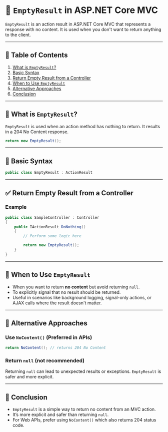 # 📄 `EmptyResult` in ASP.NET Core MVC

`EmptyResult` is an action result in ASP.NET Core MVC that represents a response with no content. It is used when you don't want to return anything to the client.

---

## 📌 Table of Contents

1. [What is `EmptyResult`?](#what-is-emptyresult)
2. [Basic Syntax](#basic-syntax)
3. [Return Empty Result from a Controller](#return-empty-result-from-a-controller)
4. [When to Use `EmptyResult`](#when-to-use-emptyresult)
5. [Alternative Approaches](#alternative-approaches)
6. [Conclusion](#conclusion)

---

## 🔹 What is `EmptyResult`?

`EmptyResult` is used when an action method has nothing to return. It results in a 204 No Content response.

```csharp
return new EmptyResult();
```

---

## 🔸 Basic Syntax

```csharp
public class EmptyResult : ActionResult
```

---

## ✅ Return Empty Result from a Controller

### Example

```csharp
public class SampleController : Controller
{
    public IActionResult DoNothing()
    {
        // Perform some logic here

        return new EmptyResult();
    }
}
```

---

## 📘 When to Use `EmptyResult`

- When you want to return **no content** but avoid returning `null`.
- To explicitly signal that no result should be returned.
- Useful in scenarios like background logging, signal-only actions, or AJAX calls where the result doesn't matter.

---

## 🔄 Alternative Approaches

### Use `NoContent()` (Preferred in APIs)

```csharp
return NoContent(); // returns 204 No Content
```

### Return `null` (not recommended)

Returning `null` can lead to unexpected results or exceptions. `EmptyResult` is safer and more explicit.

---

## 🧾 Conclusion

- `EmptyResult` is a simple way to return no content from an MVC action.
- It’s more explicit and safer than returning `null`.
- For Web APIs, prefer using `NoContent()` which also returns 204 status code.